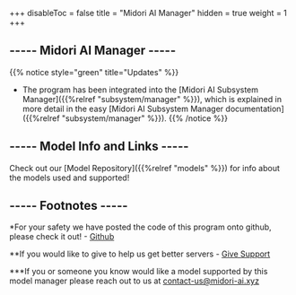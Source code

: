 
+++
disableToc = false
title = "Midori AI Manager"
hidden = true
weight = 1
+++

## ----- Midori AI Manager -----

{{% notice style="green" title="Updates" %}}
- The program has been integrated into the [Midori AI Subsystem Manager]({{%relref "subsystem/manager" %}}), which is explained in more detail in the easy [Midori AI Subsystem Manager documentation]({{%relref "subsystem/manager" %}}). 
{{% /notice %}}


## ----- Model Info and Links -----

Check out our [Model Repository]({{%relref "models" %}}) for info about the models used and supported!

## ----- Footnotes -----

*For your safety we have posted the code of this program onto github, please check it out! - [Github](https://github.com/lunamidori5/Midori-AI/tree/master/other_files)

**If you would like to give to help us get better servers - [Give Support](https://paypal.me/midoricookieclub?country.x=US&locale.x=en_US)

***If you or someone you know would like a model supported by this model manager please reach out to us at [contact-us@midori-ai.xyz](mailto:contact-us@midori-ai.xyz)